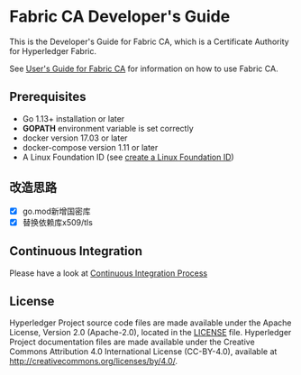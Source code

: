 # Fabric CA Developer's Guide

This is the Developer's Guide for Fabric CA, which is a Certificate Authority for Hyperledger Fabric.

See [User's Guide for Fabric CA](https://hyperledger-fabric-ca.readthedocs.io) for information on how to use Fabric CA.

## Prerequisites

* Go 1.13+ installation or later
* **GOPATH** environment variable is set correctly
* docker version 17.03 or later
* docker-compose version 1.11 or later
* A Linux Foundation ID  (see [create a Linux Foundation ID](https://identity.linuxfoundation.org/))


## 改造思路
- [x] go.mod新增国密库
- [x] 替换依赖库x509/tls

## Continuous Integration

Please have a look at [Continuous Integration Process](docs/source/ca-ci.md)


## License <a name="license"></a>

Hyperledger Project source code files are made available under the Apache License, Version 2.0 (Apache-2.0), located in the [LICENSE](LICENSE) file. Hyperledger Project documentation files are made available under the Creative Commons Attribution 4.0 International License (CC-BY-4.0), available at http://creativecommons.org/licenses/by/4.0/.
